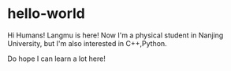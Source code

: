 # hello-world

Hi Humans!
Langmu is here! Now I'm a physical student in Nanjing University, but I'm also interested in C++,Python.

Do hope I can learn a lot here!
